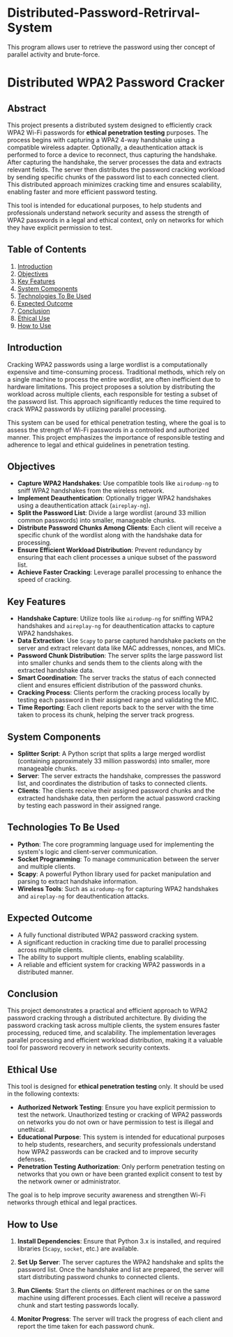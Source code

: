 # Distributed-Password-Retrirval-System
This program allows user to retrieve the password using ther concept of parallel activity and brute-force.
# Distributed WPA2 Password Cracker

## Abstract

This project presents a distributed system designed to efficiently crack WPA2 Wi-Fi passwords for **ethical penetration testing** purposes. The process begins with capturing a WPA2 4-way handshake using a compatible wireless adapter. Optionally, a deauthentication attack is performed to force a device to reconnect, thus capturing the handshake. After capturing the handshake, the server processes the data and extracts relevant fields. The server then distributes the password cracking workload by sending specific chunks of the password list to each connected client. This distributed approach minimizes cracking time and ensures scalability, enabling faster and more efficient password testing.

This tool is intended for educational purposes, to help students and professionals understand network security and assess the strength of WPA2 passwords in a legal and ethical context, only on networks for which they have explicit permission to test.

## Table of Contents

1. [Introduction](#introduction)
2. [Objectives](#objectives)
3. [Key Features](#key-features)
4. [System Components](#system-components)
5. [Technologies To Be Used](#technologies-to-be-used)
6. [Expected Outcome](#expected-outcome)
7. [Conclusion](#conclusion)
8. [Ethical Use](#ethical-use)
9. [How to Use](#how-to-use)

## Introduction

Cracking WPA2 passwords using a large wordlist is a computationally expensive and time-consuming process. Traditional methods, which rely on a single machine to process the entire wordlist, are often inefficient due to hardware limitations. This project proposes a solution by distributing the workload across multiple clients, each responsible for testing a subset of the password list. This approach significantly reduces the time required to crack WPA2 passwords by utilizing parallel processing.

This system can be used for ethical penetration testing, where the goal is to assess the strength of Wi-Fi passwords in a controlled and authorized manner. This project emphasizes the importance of responsible testing and adherence to legal and ethical guidelines in penetration testing.

## Objectives

- **Capture WPA2 Handshakes**: Use compatible tools like `airodump-ng` to sniff WPA2 handshakes from the wireless network.
- **Implement Deauthentication**: Optionally trigger WPA2 handshakes using a deauthentication attack (`aireplay-ng`).
- **Split the Password List**: Divide a large wordlist (around 33 million common passwords) into smaller, manageable chunks.
- **Distribute Password Chunks Among Clients**: Each client will receive a specific chunk of the wordlist along with the handshake data for processing.
- **Ensure Efficient Workload Distribution**: Prevent redundancy by ensuring that each client processes a unique subset of the password list.
- **Achieve Faster Cracking**: Leverage parallel processing to enhance the speed of cracking.

## Key Features

- **Handshake Capture**: Utilize tools like `airodump-ng` for sniffing WPA2 handshakes and `aireplay-ng` for deauthentication attacks to capture WPA2 handshakes.
- **Data Extraction**: Use `Scapy` to parse captured handshake packets on the server and extract relevant data like MAC addresses, nonces, and MICs.
- **Password Chunk Distribution**: The server splits the large password list into smaller chunks and sends them to the clients along with the extracted handshake data.
- **Smart Coordination**: The server tracks the status of each connected client and ensures efficient distribution of the password chunks.
- **Cracking Process**: Clients perform the cracking process locally by testing each password in their assigned range and validating the MIC.
- **Time Reporting**: Each client reports back to the server with the time taken to process its chunk, helping the server track progress.

## System Components

- **Splitter Script**: A Python script that splits a large merged wordlist (containing approximately 33 million passwords) into smaller, more manageable chunks.
- **Server**: The server extracts the handshake, compresses the password list, and coordinates the distribution of tasks to connected clients.
- **Clients**: The clients receive their assigned password chunks and the extracted handshake data, then perform the actual password cracking by testing each password in their assigned range.

## Technologies To Be Used

- **Python**: The core programming language used for implementing the system's logic and client-server communication.
- **Socket Programming**: To manage communication between the server and multiple clients.
- **Scapy**: A powerful Python library used for packet manipulation and parsing to extract handshake information.
- **Wireless Tools**: Such as `airodump-ng` for capturing WPA2 handshakes and `aireplay-ng` for deauthentication attacks.

## Expected Outcome

- A fully functional distributed WPA2 password cracking system.
- A significant reduction in cracking time due to parallel processing across multiple clients.
- The ability to support multiple clients, enabling scalability.
- A reliable and efficient system for cracking WPA2 passwords in a distributed manner.

## Conclusion

This project demonstrates a practical and efficient approach to WPA2 password cracking through a distributed architecture. By dividing the password cracking task across multiple clients, the system ensures faster processing, reduced time, and scalability. The implementation leverages parallel processing and efficient workload distribution, making it a valuable tool for password recovery in network security contexts.

## Ethical Use

This tool is designed for **ethical penetration testing** only. It should be used in the following contexts:

- **Authorized Network Testing**: Ensure you have explicit permission to test the network. Unauthorized testing or cracking of WPA2 passwords on networks you do not own or have permission to test is illegal and unethical.
- **Educational Purpose**: This system is intended for educational purposes to help students, researchers, and security professionals understand how WPA2 passwords can be cracked and to improve security defenses.
- **Penetration Testing Authorization**: Only perform penetration testing on networks that you own or have been granted explicit consent to test by the network owner or administrator.

The goal is to help improve security awareness and strengthen Wi-Fi networks through ethical and legal practices.

## How to Use

1. **Install Dependencies**: Ensure that Python 3.x is installed, and required libraries (`Scapy`, `socket`, etc.) are available.
   
2. **Set Up Server**: The server captures the WPA2 handshake and splits the password list. Once the handshake and list are prepared, the server will start distributing password chunks to connected clients.

3. **Run Clients**: Start the clients on different machines or on the same machine using different processes. Each client will receive a password chunk and start testing passwords locally.

4. **Monitor Progress**: The server will track the progress of each client and report the time taken for each password chunk.
